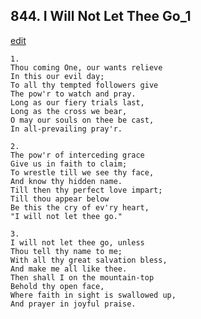 
## 844.  I Will Not Let Thee Go\_1
[edit](https://docs.google.com/document/d/17YEo22Xw9t%2DUoRq09Mo0puxfIDcfaRbY/edit?mode=html)



    1.
    Thou coming One, our wants relieve
    In this our evil day;
    To all thy tempted followers give
    The pow'r to watch and pray.
    Long as our fiery trials last, 
    Long as the cross we bear,
    O may our souls on thee be cast,
    In all-prevailing pray'r.

    2.
    The pow'r of interceding grace
    Give us in faith to claim;
    To wrestle till we see thy face,
    And know thy hidden name.
    Till then thy perfect love impart;
    Till thou appear below
    Be this the cry of ev'ry heart,
    "I will not let thee go."

    3.
    I will not let thee go, unless
    Thou tell thy name to me;
    With all thy great salvation bless,
    And make me all like thee.
    Then shall I on the mountain-top 
    Behold thy open face,
    Where faith in sight is swallowed up,
    And prayer in joyful praise.
